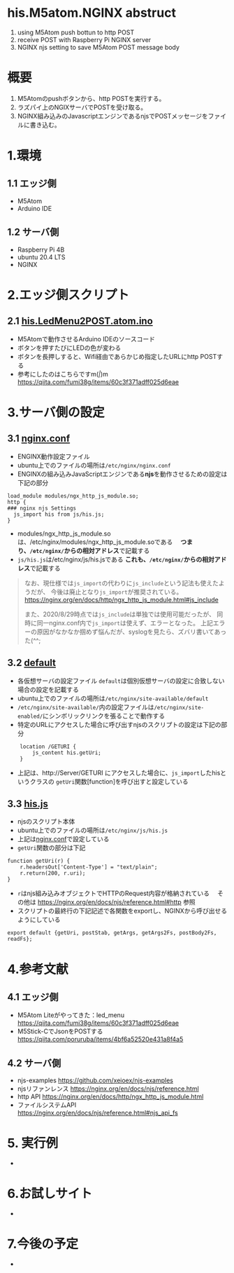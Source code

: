 # his.M5atom.NGINX abstruct
1. using M5Atom push bottun to http POST
1. receive POST with Raspberry Pi NGINX server
1. NGINX njs setting to save M5Atom POST message body

# 概要
1. M5Atomのpushボタンから、http POSTを実行する。
1. ラズパイ上のNGIXサーバでPOSTを受け取る。
1. NGINX組み込みのJavascriptエンジンであるnjsでPOSTメッセージをファイルに書き込む。

# 1.環境
## 1.1 エッジ側
* M5Atom
* Arduino IDE

## 1.2 サーバ側
* Raspberry Pi 4B
* ubuntu 20.4 LTS
* NGINX

# 2.エッジ側スクリプト
## 2.1 <a href="./M5Atom/his.LedMenu2POST.atom.ino">his.LedMenu2POST.atom.ino</a>
* M5Atomで動作させるArduino IDEのソースコード
* ボタンを押すたびにLEDの色が変わる
* ボタンを長押しすると、Wifi経由であらかじめ指定したURLにhttp POSTする
* 参考にしたのはこちらですm(_|_)m
https://qiita.com/fumi38g/items/60c3f371adff025d6eae

# 3.サーバ側の設定
## 3.1 <a href="./Server.root/etc/nginx/nginx.conf">nginx.conf</a>
* ENGINX動作設定ファイル
* ubuntu上でのファイルの場所は`/etc/nginx/nginx.conf`
* ENGINXの組み込みJavaScriptエンジンである**njs**を動作させるための設定は下記の部分
```
load_module modules/ngx_http_js_module.so;
http {
### nginx njs Settings
  js_import his from js/his.js;
}
```
* modules/ngx_http_js_module.soは、/etc/nginx/modules/ngx_http_js_module.soである
　**つまり、`/etc/nginx/`からの相対アドレス**で記載する
* `js/his.js`は/etc/nginx/js/his.jsである
  **これも、`/etc/nginx/`からの相対アドレス**で記載する

>なお、現仕様では`js_import`の代わりに`js_include`という記法も使えたようだが、
>今後は廃止となり`js_import`が推奨されている。
>https://nginx.org/en/docs/http/ngx_http_js_module.html#js_include
>
>また、2020/8/29時点では`js_include`は単独では使用可能だったが、
>同時に同一nginx.conf内で`js_import`は使えず、エラーとなった。
>上記エラーの原因がなかなか掴めず悩んだが、syslogを見たら、ズバリ書いてあった(^^;

## 3.2 <a href="./Server.root/etc/nginx/sites-available/default">default</a>
* 各仮想サーバの設定ファイル `default`は個別仮想サーバの設定に合致しない場合の設定を記載する
* ubuntu上でのファイルの場所は`/etc/nginx/site-available/default`
* `/etc/nginx/site-available/`内の設定ファイルは`/etc/nginx/site-enabled/`にシンボリックリンクを張ることで動作する
* 特定のURLにアクセスした場合に呼び出すnjsのスクリプトの設定は下記の部分
```
    location /GETURI {
        js_content his.getUri;
    }
```
* 上記は、http://Server/GETURI にアクセスした場合に、`js_import`したhisというクラスの
`getUri`関数[function]を呼び出すと設定している

## 3.3 <a href="./Server.root/etc/nginx/js/his.js">his.js</a>
* njsのスクリプト本体
* ubuntu上でのファイルの場所は`/etc/nginx/js/his.js`
* 上記は<a href="./Server.root/etc/nginx/nginx.conf">nginx.conf</a>で設定している
* `getUri`関数の部分は下記
```
function getUri(r) {
    r.headersOut['Content-Type'] = "text/plain";
    r.return(200, r.uri);
}
```
* `r`はnjs組み込みオブジェクトでHTTPのRequest内容が格納されている
　その他は https://nginx.org/en/docs/njs/reference.html#http 参照
* スクリプトの最終行の下記記述で各関数をexportし、NGINXから呼び出せるようにしている
```
export default {getUri, postStab, getArgs, getArgs2Fs, postBody2Fs, readFs};
```
# 4.参考文献
## 4.1 エッジ側
* M5Atom Liteがやってきた：led_menu https://qiita.com/fumi38g/items/60c3f371adff025d6eae
* M5Stick-CでJsonをPOSTする　https://qiita.com/poruruba/items/4bf6a52520e431a8f4a5

## 4.2 サーバ側
* njs-examples https://github.com/xeioex/njs-examples
* njsリファンレンス https://nginx.org/en/docs/njs/reference.html
* http API https://nginx.org/en/docs/http/ngx_http_js_module.html
* ファイルシステムAPI https://nginx.org/en/docs/njs/reference.html#njs_api_fs

# 5. 実行例
*
# 6.お試しサイト
*

# 7.今後の予定
* 
